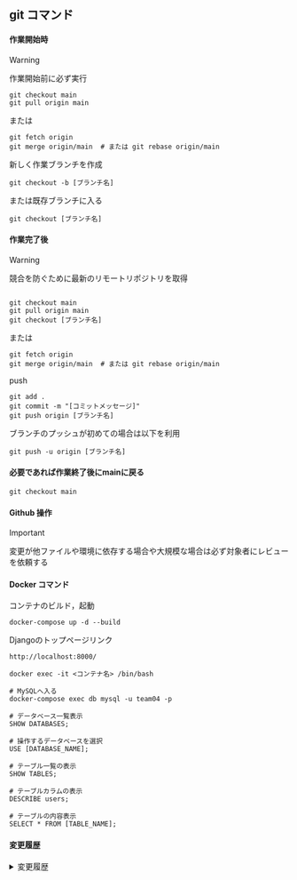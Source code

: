 ## git コマンド


#### 作業開始時
> [!WARNING]
> 作業開始前に必ず実行
```
git checkout main
git pull origin main
```
または
```
git fetch origin
git merge origin/main  # または git rebase origin/main
```

新しく作業ブランチを作成
```
git checkout -b [ブランチ名]
```

または既存ブランチに入る
```
git checkout [ブランチ名]
```


#### 作業完了後

> [!WARNING]
> 競合を防ぐために最新のリモートリポジトリを取得
```

git checkout main
git pull origin main
git checkout [ブランチ名]
```
または
```
git fetch origin
git merge origin/main  # または git rebase origin/main
```

push
```
git add .
git commit -m "[コミットメッセージ]"
git push origin [ブランチ名]
```

ブランチのプッシュが初めての場合は以下を利用
```
git push -u origin [ブランチ名]
```


#### 必要であれば作業終了後にmainに戻る
```
git checkout main
```


#### Github 操作
> [!IMPORTANT]
> 変更が他ファイルや環境に依存する場合や大規模な場合は必ず対象者にレビューを依頼する


#### Docker コマンド
コンテナのビルド，起動
```
docker-compose up -d --build
```

Djangoのトップページリンク
```
http://localhost:8000/
```

```
docker exec -it <コンテナ名> /bin/bash
```


```
# MySQLへ入る
docker-compose exec db mysql -u team04 -p

# データベース一覧表示
SHOW DATABASES;

# 操作するデータベースを選択
USE [DATABASE_NAME];

# テーブル一覧の表示
SHOW TABLES;

# テーブルカラムの表示
DESCRIBE users;

# テーブルの内容表示
SELECT * FROM [TABLE_NAME];
```

#### 変更履歴
<details>
<summary>
変更履歴
</summary>

- 2025/06/10 初期バージョン
- 2025/06/11 dockerfile関連記述追加
- 2025/06/19 内容全削除
- 2025/06/23 内容の全更新 簡単なgitコマンドの記述
- 2025/06/29 Docker コマンドの追加
- 2025/07/03 MySQL用コマンドの追加
</details>